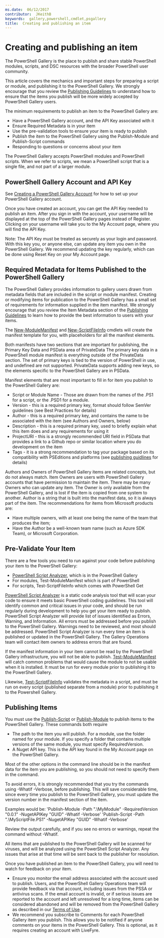 ```yaml
---
ms.date:  06/12/2017
contributor:  JKeithB
keywords:  gallery,powershell,cmdlet,psgallery
title:  Creating and publishing an item
---
```

# Creating and publishing an item

The PowerShell Gallery is the place to publish and share stable PowerShell modules, scripts,
and DSC resources with the broader PowerShell user community.

This article covers the mechanics and important steps for preparing a script or module, and publishing it to the PowerShell Gallery.
We strongly encourage that you review the [Publishing Guidelines](/powershell/gallery/concepts/publishing-guidelines)
to understand how to ensure that the items you publish will be more widely accepted by PowerShell Gallery users.

The minimum requirements to publish an item to the PowerShell Gallery are:

- Have a PowerShell Gallery account, and the API Key associated with it
- Ensure Required Metadata is in your item
- Use the pre-validation tools to ensure your item is ready to publish
- Publish the item to the PowerShell Gallery using the Publish-Module and Publish-Script commands
- Responding to questions or concerns about your item

The PowerShell Gallery accepts PowerShell modules and PowerShell scripts.
When we refer to scripts, we mean a PowerShell script that is a single file, and not part of a larger module.

## PowerShell Gallery Account and API Key

See [Creating a PowerShell Gallery Account](/powershell/gallery/how-to/publishing-packages/creating-an-account)
for how to set up your PowerShell Gallery account.

Once you have created an account, you can get the API Key needed to publish an item.
After you sign in with the account, your username will be displayed at the top of the PowerShell Gallery pages instead of Register.
Clicking on your username will take you to the My Account page, where you will find the API Key.

Note: The API Key must be treated as securely as your login and password.
With this key you, or anyone else, can update any item you own in the PowerShell Gallery.
We recommend updating the key regularly, which can be done using Reset Key on your My Account page.

## Required Metadata for Items Published to the PowerShell Gallery

The PowerShell Gallery provides information to gallery users drawn from metadata fields that are included in the script or module manifest.
Creating or modifying items for publication to the PowerShell Gallery has a small set of requirements for information supplied in the item manifest.
We strongly encourage that you review the Item Metadata section of the [Publishing Guidelines](/powershell/gallery/concepts/publishing-guidelines)
to learn how to provide the best information to users with your items.

The [New-ModuleManifest](/powershell/module/microsoft.powershell.core/new-modulemanifest)
and [New-ScriptFileInfo](/powershell/module/PowerShellGet/New-ScriptFileInfo)
cmdlets will create the manifest template for you, with placeholders for all the manifest elements.

Both manifests have two sections that are important for publishing, the Primary Key Data and PSData area of PrivateData
The primary key data in a PowerShell module manifest is everything outside of the PrivateData section.
The set of primary keys is tied to the version of PowerShell in use, and undefined are not supported.
PrivateData supports adding new keys, so the elements specific to the PowerShell Gallery are in PSData.


Manifest elements that are most important to fill in for item you publish to the PowerShell Gallery are:

- Script or Module Name - Those are drawn from the names of the .PS1 for a script, or the .PSD1 for a module.
- Version - this is a required primary key, format should follow SemVer guidelines (see Best Practices for details)
- Author - this is a required primary key, and contains the name to be associated with the item (see Authors and Owners, below)
- Description - this is a required primary key, used to briefly explain what this item does and any requirements for using it
- ProjectURI - this is a strongly recommended URI field in PSData that provides a link to a Github repo or similar location where you do development on the item
- Tags - it is a strong recommendation to tag your package based on its compatibility with PSEditions and platforms (see [publishing guidlines](/powershell/gallery/concepts/publishing-guidelines.md#tag-your-package-with-the-compatible-pseditions-and-platforms
) for details)

Authors and Owners of PowerShell Gallery items are related concepts, but do not always match.
Item Owners are users with PowerShell Gallery accounts that have permission to maintain the item. There may be many Owners who can update any item.
The Owner is only available from the PowerShell Gallery, and is lost if the item is copied from one system to another.
Author is a string that is built into the manifest data, so it is always part of the item.
The recommendations for items from Microsoft products are:

- Have multiple owners, with at least one being the name of the team that produces the item;
- Have the Author be a well-known team name (such as Azure SDK Team), or Microsoft Corporation.


## Pre-Validate Your Item

There are a few tools you need to run against your code before publishing your item to the PowerShell Gallery:

- [PowerShell Script Analyzer](https://www.powershellgallery.com/packages/PSScriptAnalyzer/), which is in the PowerShell Gallery
- For modules, Test-ModuleManifest which is part of PowerShell
- For scripts, Test-ScriptFileInfo which comes with PowerShell Get

[PowerShell Script Analyzer](https://www.powershellgallery.com/packages/PSScriptAnalyzer/) is a static code analysis tool that
will scan your code to ensure it meets basic PowerShell coding guidelines. This tool will identify common and critical issues in your
code, and should be run regularly during development to help you get your item ready to publish.
PowerShell Script Analyzer will provide list of issues identified as Errors, Warning, and Information.
All errors must be addressed before you publish to the PowerShell Gallery. Warnings need to be reviewed, and most should be addressed.
PowerShell Script Analyzer is run every time an item is published or updated in the PowerShell Gallery.
The Gallery Operations team will contact item owners to address errors that are found.

If the manifest information in your item cannot be read by the PowerShell Gallery infrastructure, you will not be able to publish.
[Test-ModuleManifest](/powershell/module/microsoft.powershell.core/test-modulemanifest) will
catch common problems that would cause the module to not be usable when it is installed. It must be run for every module prior to publishing
it to the PowerShell Gallery.

Likewise, [Test-ScriptFileInfo](/powershell/module/PowerShellGet/test-scriptfileinfo) validates the
metadata in a script, and must be run on every script (published separate from a module) prior to publishing it to the Powershell Gallery.


## Publishing Items

You must use the [Publish-Script](/powershell/module/PowerShellGet/publish-script) or
[Publish-Module](/powershell/module/PowerShellGet/publish-module) to publish items to the PowerShell Gallery.
These commands both require

- The path to the item you will publish. For a module, use the folder named for your module. If you specify a folder that contains multiple versions of the same module, you must specify RequiredVersion.
- A Nuget API key. This is the API key found in the My Account page on the PowerShell Gallery.

Most of the other options in the command line should be in the manifest data for the item you are publishing, so you should not need to specify them in the command.

To avoid errors, it is strongly recommended that you try the commands using -Whatif -Verbose, before publishing.
This will save considerable time, since every time you publish to the PowerShell Gallery, you must update the version number in the manifest section of the item.

Examples would be:
'Publish-Module -Path ".\MyModule" -RequiredVersion "0.0.1" -NugetAPIKey "GUID" -Whatif -Verbose'
'Publish-Script -Path ".\MyScriptFile.PS1" -NugetAPIKey "GUID" -Whatif -Verbose'

Review the output carefully, and if you see no errors or warnings, repeat the command without -Whatif.

All items that are published to the PowerShell Gallery will be scanned for viruses, and will be analyzed using the PowerShell Script Analyzer.
Any issues that arise at that time will be sent back to the publisher for resolution.

Once you have published an item to the PowerShell Gallery, you will need to watch for feedback on your item.

- Ensure you monitor the email address associated with the account used to publish.
Users, and the PowerShell Gallery Operations team will provide feedback via that account, including issues from the PSSA or antivirus scans.
If the email account is invalid, or if serious issues are reported to the account and left unresolved for a long time, items can be considered abandoned and will be removed from the PowerShell Gallery as described in our [Terms of Use](https://www.powershellgallery.com/policies/Terms).
- We recommend you subscribe to Comments for each PowerShell Gallery item you publish.
This allows you to be notified if anyone comments on your items in the PowerShell Gallery.
This is optional, as it requires creating an account with LiveFyre.

